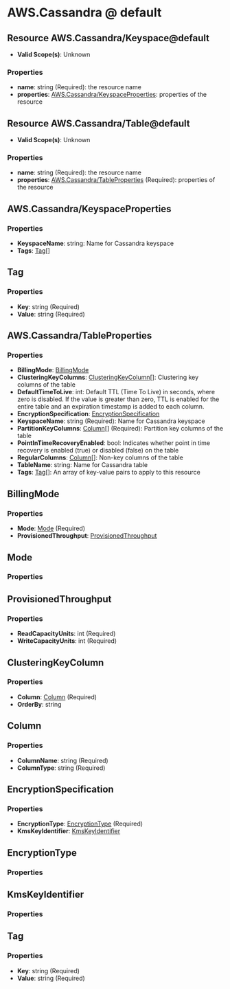 # AWS.Cassandra @ default

## Resource AWS.Cassandra/Keyspace@default
* **Valid Scope(s)**: Unknown
### Properties
* **name**: string (Required): the resource name
* **properties**: [AWS.Cassandra/KeyspaceProperties](#awscassandrakeyspaceproperties): properties of the resource

## Resource AWS.Cassandra/Table@default
* **Valid Scope(s)**: Unknown
### Properties
* **name**: string (Required): the resource name
* **properties**: [AWS.Cassandra/TableProperties](#awscassandratableproperties) (Required): properties of the resource

## AWS.Cassandra/KeyspaceProperties
### Properties
* **KeyspaceName**: string: Name for Cassandra keyspace
* **Tags**: [Tag](#tag)[]

## Tag
### Properties
* **Key**: string (Required)
* **Value**: string (Required)

## AWS.Cassandra/TableProperties
### Properties
* **BillingMode**: [BillingMode](#billingmode)
* **ClusteringKeyColumns**: [ClusteringKeyColumn](#clusteringkeycolumn)[]: Clustering key columns of the table
* **DefaultTimeToLive**: int: Default TTL (Time To Live) in seconds, where zero is disabled. If the value is greater than zero, TTL is enabled for the entire table and an expiration timestamp is added to each column.
* **EncryptionSpecification**: [EncryptionSpecification](#encryptionspecification)
* **KeyspaceName**: string (Required): Name for Cassandra keyspace
* **PartitionKeyColumns**: [Column](#column)[] (Required): Partition key columns of the table
* **PointInTimeRecoveryEnabled**: bool: Indicates whether point in time recovery is enabled (true) or disabled (false) on the table
* **RegularColumns**: [Column](#column)[]: Non-key columns of the table
* **TableName**: string: Name for Cassandra table
* **Tags**: [Tag](#tag)[]: An array of key-value pairs to apply to this resource

## BillingMode
### Properties
* **Mode**: [Mode](#mode) (Required)
* **ProvisionedThroughput**: [ProvisionedThroughput](#provisionedthroughput)

## Mode
### Properties

## ProvisionedThroughput
### Properties
* **ReadCapacityUnits**: int (Required)
* **WriteCapacityUnits**: int (Required)

## ClusteringKeyColumn
### Properties
* **Column**: [Column](#column) (Required)
* **OrderBy**: string

## Column
### Properties
* **ColumnName**: string (Required)
* **ColumnType**: string (Required)

## EncryptionSpecification
### Properties
* **EncryptionType**: [EncryptionType](#encryptiontype) (Required)
* **KmsKeyIdentifier**: [KmsKeyIdentifier](#kmskeyidentifier)

## EncryptionType
### Properties

## KmsKeyIdentifier
### Properties

## Tag
### Properties
* **Key**: string (Required)
* **Value**: string (Required)

